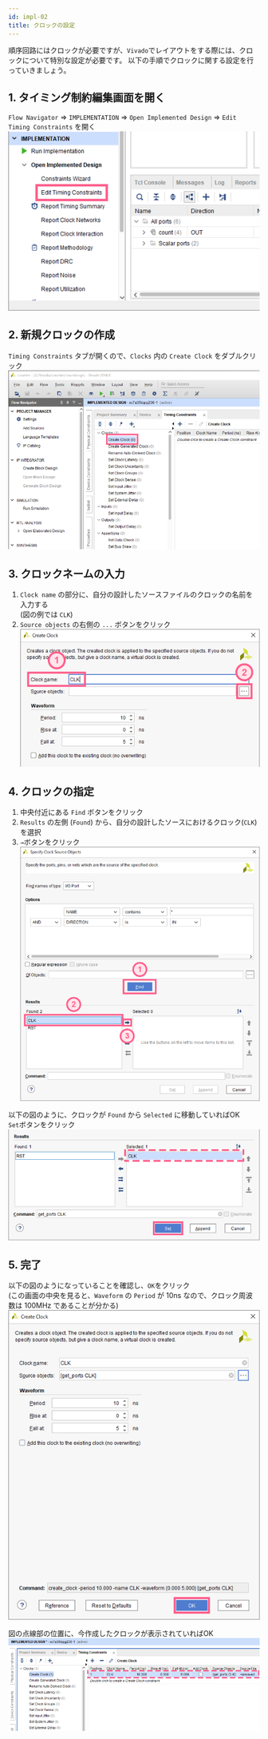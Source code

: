 ```yaml
---
id: impl-02
title: クロックの設定
---
```

順序回路にはクロックが必要ですが、`Vivado`でレイアウトをする際には、クロックについて特別な設定が必要です。
以下の手順でクロックに関する設定を行っていきましょう。


## 1. タイミング制約編集画面を開く
`Flow Navigator` => `IMPLEMENTATION` => `Open Implemented Design` => `Edit Timing Constraints` を開く
![start](assets/4_impl/4-t-0_edit_timing.png)


## 2. 新規クロックの作成
`Timing Constraints` タブが開くので、`Clocks` 内の `Create Clock` をダブルクリック
![edit_timing](assets/4_impl/4-t-1_edit_timing.png)


## 3. クロックネームの入力
1. `Clock name` の部分に、自分の設計したソースファイルのクロックの名前を入力する  
(図の例では `CLK`)
2. `Source objects` の右側の `...` ボタンをクリック
![create_clock](assets/4_impl/4-t-2_create_clock.png)


## 4. クロックの指定
1. 中央付近にある `Find` ボタンをクリック
2. `Results` の左側 (`Found`) から、自分の設計したソースにおけるクロック(`CLK`)を選択
3. `→`ボタンをクリック
![select_clock](assets/4_impl/4-t-3_select_clock.png)

以下の図のように、クロックが `Found` から `Selected` に移動していればOK  
`Set`ボタンをクリック
![selected_clock](assets/4_impl/4-t-4_selected_clock.png)


## 5. 完了
以下の図のようになっていることを確認し、`OK`をクリック  
(この画面の中央を見ると、`Waveform` の `Period` が 10ns なので、クロック周波数は 100MHz であることが分かる)
![create_clock_result](assets/4_impl/4-t-5_create_clock_result.png)

図の点線部の位置に、今作成したクロックが表示されていればOK
![fin](assets/4_impl/4-t-6_fin.png)

